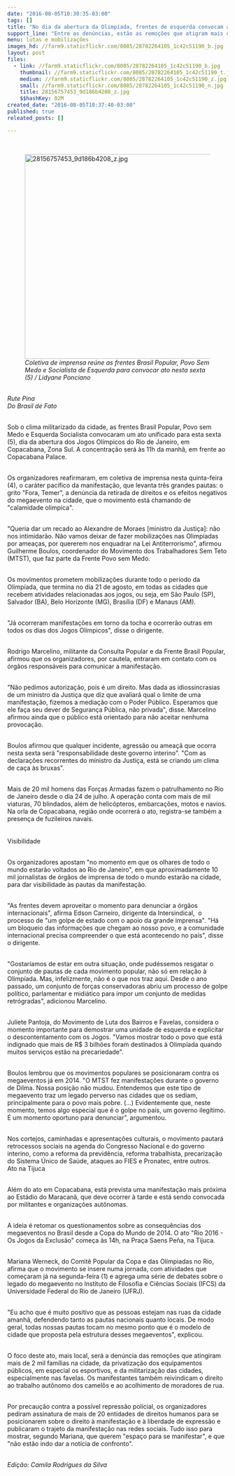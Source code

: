```yaml
---
date: "2016-08-05T10:30:35-03:00"
tags: []
title: "No dia da abertura da Olimpíada, frentes de esquerda convocam ato em Copacabana"
support_line: "Entre as denúncias, estão as remoções que atigram mais de 2 mil famílias na cidade e a militarização das cidades"
menu: lutas e mobilizações
images_hd: //farm9.staticflickr.com/8085/28782264105_1c42c51190_b.jpg
layout: post
files:
  - link: //farm9.staticflickr.com/8085/28782264105_1c42c51190_b.jpg
    thumbnail: //farm9.staticflickr.com/8085/28782264105_1c42c51190_t.jpg
    medium: //farm9.staticflickr.com/8085/28782264105_1c42c51190_z.jpg
    small: //farm9.staticflickr.com/8085/28782264105_1c42c51190_n.jpg
    title: 28156757453_9d186b4208_z.jpg
    $$hashKey: 02M
created_date: "2016-08-05T10:37:40-03:00"
published: true
releated_posts: []

---
```

<p>&nbsp;</p>

<figure class="image"><img alt="28156757453_9d186b4208_z.jpg" height="467" src="//farm9.staticflickr.com/8085/28782264105_1c42c51190_b.jpg" width="700" />
<figcaption><em>Coletiva de imprensa re&uacute;ne as frentes Brasil Popular, Povo Sem Medo e Socialista de Esquerda para convocar ato nesta sexta (5) / Lidyane Ponciano</em></figcaption>
</figure>

<p><br />
<em>Rute Pina<br />
Do Brasil de Fato</em></p>

<p><br />
Sob o clima militarizado da cidade, as frentes Brasil Popular, Povo sem Medo e Esquerda Socialista convocaram um ato unificado para esta sexta (5), dia da abertura dos Jogos Ol&iacute;mpicos do Rio de Janeiro, em Copacabana, Zona Sul. A concentra&ccedil;&atilde;o ser&aacute; &agrave;s 11h da manh&atilde;, em frente ao Copacabana Palace.</p>

<p><br />
Os organizadores reafirmaram, em coletiva de imprensa nesta quinta-feira (4), o car&aacute;ter pac&iacute;fico da manifesta&ccedil;&atilde;o, que levanta tr&ecirc;s grandes pautas: o grito &quot;Fora, Temer&quot;, a den&uacute;ncia da retirada de direitos e os efeitos negativos do megaevento na cidade, que o movimento est&aacute; chamando de &quot;calamidade ol&iacute;mpica&quot;.</p>

<p><br />
&quot;Queria dar um recado ao Alexandre de Moraes [ministro da Justi&ccedil;a]: n&atilde;o nos intimidar&atilde;o. N&atilde;o vamos deixar de fazer mobiliza&ccedil;&otilde;es nas Olimp&iacute;adas por amea&ccedil;as, por quererem nos enquadrar na Lei Antiterrorismo&quot;, afirmou Guilherme Boulos, coordenador do Movimento dos Trabalhadores Sem Teto (MTST), que faz parte da Frente Povo sem Medo.</p>

<p><br />
Os movimentos prometem mobiliza&ccedil;&otilde;es durante todo o per&iacute;odo da Olimp&iacute;ada, que termina no dia 21 de agosto, em todas as cidades que recebem atividades relacionadas aos jogos, ou seja, em S&atilde;o Paulo (SP), Salvador (BA), Belo Horizonte (MG), Bras&iacute;lia (DF) e Manaus (AM).</p>

<p><br />
&quot;J&aacute; ocorreram manifesta&ccedil;&otilde;es em torno da tocha e ocorrer&atilde;o outras em todos os dias dos Jogos Ol&iacute;mpicos&quot;, disse o dirigente.</p>

<p><br />
Rodrigo Marcelino, militante da Consulta Popular e da Frente Brasil Popular, afirmou que os organizadores, por cautela, entraram em contato com os &oacute;rg&atilde;os respons&aacute;veis para comunicar a manifesta&ccedil;&atilde;o.</p>

<p><br />
&quot;N&atilde;o pedimos autoriza&ccedil;&atilde;o, pois &eacute; um direito. Mas dada as idiossincrasias de um ministro da Justi&ccedil;a que diz que avaliar&aacute; qual o limite de uma manifesta&ccedil;&atilde;o, fizemos a media&ccedil;&atilde;o com o Poder P&uacute;blico. Esperamos que ele fa&ccedil;a seu dever de Seguran&ccedil;a P&uacute;blica, n&atilde;o privada&quot;, disse. Marcelino afirmou ainda que o p&uacute;blico est&aacute; orientado para n&atilde;o aceitar nenhuma provoca&ccedil;&atilde;o.</p>

<p><br />
Boulos afirmou que qualquer incidente, agress&atilde;o ou amea&ccedil;&atilde; que ocorra nesta sexta ser&aacute; &quot;responsabilidade deste governo interino&quot;. &quot;Com as declara&ccedil;&otilde;es recorrentes do ministro da Justi&ccedil;a, est&aacute; se criando um clima de ca&ccedil;a &agrave;s bruxas&quot;.</p>

<p><br />
Mais de 20 mil homens das For&ccedil;as Armadas fazem o patrulhamento no Rio de Janeiro desde o dia 24 de julho. A opera&ccedil;&atilde;o conta com mais de mil viaturas, 70 blindados, al&eacute;m de helic&oacute;pteros, embarca&ccedil;&otilde;es, motos e navios. Na orla de Copacabana, regi&atilde;o onde ocorrer&aacute; o ato, registra-se tamb&eacute;m a presen&ccedil;a de fuzileiros navais.<br />
<br />
<br />
Visibilidade</p>

<p><br />
Os organizadores apostam &quot;no momento em que os olhares de todo o mundo estar&atilde;o voltados ao Rio de Janeiro&quot;, em que aproximadamente 10 mil jornalistas de &oacute;rg&atilde;os de imprensa de todo o mundo estar&atilde;o na cidade, para dar visibilidade &agrave;s pautas da manifesta&ccedil;&atilde;o.</p>

<p><br />
&quot;As frentes devem aproveitar o momento para denunciar a &oacute;rg&atilde;os internacionais&quot;, afirma Edson Carneiro, dirigente da Intersindical,&nbsp; o processo de &quot;um golpe de estado com o apoio da grande imprensa&quot;. &quot;H&aacute; um bloqueio das informa&ccedil;&otilde;es que chegam ao nosso povo, e a comunidade internacional precisa compreender o que est&aacute; acontecendo no pa&iacute;s&quot;, disse o dirigente.</p>

<p><br />
&quot;Gostar&iacute;amos de estar em outra situa&ccedil;&atilde;o, onde pud&eacute;ssemos resgatar o conjunto de pautas de cada movimento popular, n&atilde;o s&oacute; em rela&ccedil;&atilde;o &agrave; Olimp&iacute;ada. Mas, infelizmente, n&atilde;o &eacute; o que nos traz aqui. Desde o ano passado, um conjunto de for&ccedil;as conservadoras abriu um processo de golpe pol&iacute;tico, parlamentar e midi&aacute;tico para impor um conjunto de medidas retr&oacute;gradas&quot;, adicionou Marcelino.</p>

<p><br />
Juliete Pantoja, do Movimento de Luta dos Bairros e Favelas, considera o momento importante para demostrar uma unidade de esquerda e explicitar o descontentamento com os Jogos. &quot;Vamos mostrar todo o povo que est&aacute; indignado que mais de R$ 3 bilh&otilde;es foram destinados &agrave; Olimp&iacute;ada quando muitos servi&ccedil;os est&atilde;o na precariedade&quot;.</p>

<p><br />
Boulos lembrou que os movimentos populares se posicionaram contra os megaeventos j&aacute; em 2014. &quot;O MTST fez manifesta&ccedil;&otilde;es durante o governo de Dilma. Nossa posi&ccedil;&atilde;o n&atilde;o mudou. Entendemos que este tipo de megaevento traz um legado perverso nas cidades que os sediam, principalmente para o povo mais pobre. (&hellip;) Evidentemente que, neste momento, temos algo especial que &eacute; o golpe no pa&iacute;s, um governo ileg&iacute;timo. &Eacute; um momento oportuno para denunciar&quot;, argumentou.</p>

<p><br />
Nos cortejos, caminhadas e apresenta&ccedil;&otilde;es culturais, o movimento pautar&aacute; retrocessos sociais na agenda do Congresso Nacional e do governo interino, como a reforma da previd&ecirc;ncia, reforma trabalhista, precariza&ccedil;&atilde;o do Sistema &Uacute;nico de Sa&uacute;de, ataques ao FIES e Pronatec, entre outros.<br />
Ato na Tijuca</p>

<p><br />
Al&eacute;m do ato em Copacabana, est&aacute; prevista uma manifesta&ccedil;&atilde;o mais pr&oacute;xima ao Est&aacute;dio do Maracan&atilde;, que deve ocorrer &agrave; tarde e est&aacute; sendo convocada por militantes e organiza&ccedil;&otilde;es aut&ocirc;nomas.</p>

<p><br />
A ideia &eacute; retomar os questionamentos sobre as consequ&ecirc;ncias dos megaeventos no Brasil desde a Copa do Mundo de 2014. O ato &quot;Rio 2016 - Os Jogos da Exclus&atilde;o&quot; come&ccedil;a &agrave;s 14h, na Pra&ccedil;a Saens Pe&ntilde;a, na Tijuca.</p>

<p><br />
Mariana Werneck, do Comit&ecirc; Popular da Copa e das Ol&iacute;mpiadas no Rio, afirma que o movimento se insere numa jornada, com atividades que come&ccedil;aram j&aacute; na segunda-feira (1) e agrega uma s&eacute;rie de debates sobre o legado do megaevento no Instituto de Filosofia e Ci&ecirc;ncias Sociais (IFCS) da Universidade Federal do Rio de Janeiro (UFRJ).</p>

<p><br />
&quot;Eu acho que &eacute; muito positivo que as pessoas estejam nas ruas da cidade amanh&atilde;, defendendo tanto as pautas nacionais quanto locais. De modo geral, todas nossas pautas tocam no mesmo ponto que &eacute; o modelo de cidade que proposta pela estrutura desses megaeventos&quot;, explicou.</p>

<p><br />
O foco deste ato, mais local, ser&aacute; a den&uacute;ncia das remo&ccedil;&otilde;es que atingiram mais de 2 mil fam&iacute;lias na cidade, da privatiza&ccedil;&atilde;o dos equipamentos p&uacute;blicos, em especial os esportivos, e da militariza&ccedil;&atilde;o das cidades, especialmente nas favelas. Os manifestantes tamb&eacute;m reivindicam o direito ao trabalho aut&ocirc;nomo dos camel&ocirc;s e ao acolhimento de moradores de rua.</p>

<p><br />
Por precau&ccedil;&atilde;o contra a poss&iacute;vel repress&atilde;o policial, os organizadores pediram assinatura de mais de 20 entidades de direitos humanos para se posicionarem sobre o direito &agrave; manifesta&ccedil;&atilde;o e &agrave; liberdade de express&atilde;o e publicaram o trajeto da manifesta&ccedil;&atilde;o nas redes sociais. Tudo isso para mostrar, segundo Mariana, que querem &quot;espa&ccedil;o para se manifestar&quot;, e que &quot;n&atilde;o est&atilde;o indo dar a not&iacute;cia de confronto&quot;.</p>

<p><br />
<em>Edi&ccedil;&atilde;o: Camila Rodrigues da Silva</em></p>
